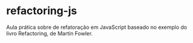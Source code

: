 # refactoring-js
Aula prática sobre de refatoração em JavaScript baseado no exemplo do livro Refactoring, de Martin Fowler.
